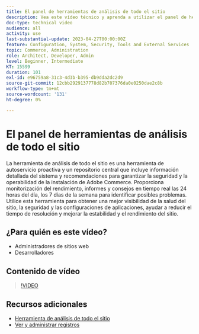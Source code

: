 ```yaml
---
title: El panel de herramientas de análisis de todo el sitio
description: Vea este vídeo técnico y aprenda a utilizar el panel de herramientas de análisis de todo el sitio para acceder a información detallada del sistema y a recomendaciones para garantizar la seguridad y la operabilidad de la instalación de Adobe Commerce.
doc-type: technical video
audience: all
activity: use
last-substantial-update: 2023-04-27T00:00:00Z
feature: Configuration, System, Security, Tools and External Services
topic: Commerce, Administration
role: Architect, Developer, Admin
level: Beginner, Intermediate
KT: 15599
duration: 101
exl-id: e96759a8-31c3-4d3b-b395-db9dda2dc2d9
source-git-commit: 12cbb2929137778d82b707376da0e0250dae2c8b
workflow-type: tm+mt
source-wordcount: '131'
ht-degree: 0%

---
```


# El panel de herramientas de análisis de todo el sitio

La herramienta de análisis de todo el sitio es una herramienta de autoservicio proactiva y un repositorio central que incluye información detallada del sistema y recomendaciones para garantizar la seguridad y la operabilidad de la instalación de Adobe Commerce. Proporciona monitorización del rendimiento, informes y consejos en tiempo real las 24 horas del día, los 7 días de la semana para identificar posibles problemas. Utilice esta herramienta para obtener una mejor visibilidad de la salud del sitio, la seguridad y las configuraciones de aplicaciones, ayudar a reducir el tiempo de resolución y mejorar la estabilidad y el rendimiento del sitio.

## ¿Para quién es este vídeo?

- Administradores de sitios web
- Desarrolladores

## Contenido de vídeo

>[!VIDEO](https://video.tv.adobe.com/v/344001?learn=on)

## Recursos adicionales

- [Herramienta de análisis de todo el sitio](https://experienceleague.adobe.com/docs/commerce-operations/tools/site-wide-analysis-tool/intro.html)
- [Ver y administrar registros](https://experienceleague.adobe.com/docs/commerce-cloud-service/user-guide/develop/test/log-locations.html)
